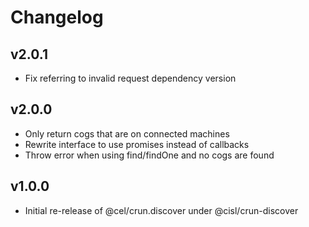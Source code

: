 # Changelog

## v2.0.1
* Fix referring to invalid request dependency version

## v2.0.0
* Only return cogs that are on connected machines
* Rewrite interface to use promises instead of callbacks
* Throw error when using find/findOne and no cogs are found

## v1.0.0
* Initial re-release of @cel/crun.discover under @cisl/crun-discover
